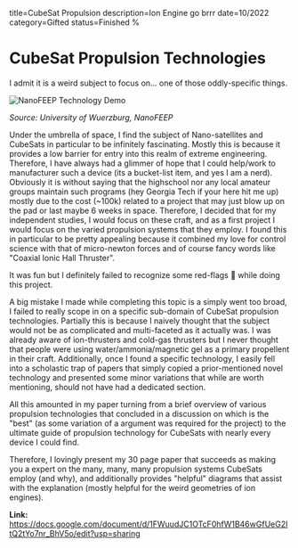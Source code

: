 title=CubeSat Propulsion
description=Ion Engine go brrr
date=10/2022
category=Gifted
status=Finished
%
# CubeSat Propulsion Technologies

I admit it is a weird subject to focus on... one of those oddly-specific things.

![NanoFEEP Technology Demo](https://spacenews.com/wp-content/uploads/2019/08/UWE-4_with-NanoFEEP-thrusters-in-four-corners_879-879x485.jpg)

*Source: University of Wuerzburg, NanoFEEP*

Under the umbrella of space, I find the subject of Nano-satellites and CubeSats in particular to be infinitely fascinating. 
Mostly this is because it provides a low barrier for entry into this realm of extreme engineering. Therefore, I have always had a glimmer of hope that I could help/work to manufacturer such a device (its a bucket-list item, and yes I am a nerd). Obviously it is without saying that the highschool nor any local amateur groups maintain such programs (hey Georgia Tech if your here hit me up) mostly due to the cost (~100k) related to a project that may just blow up on the pad or last maybe 6 weeks in space. Therefore, I decided that for my independent studies, I would focus on these craft, and as a first project I would focus on the varied propulsion systems that they employ. I found this in particular to be pretty appealing because it combined my love for control science with that of micro-newton forces and of course fancy words like "Coaxial Ionic Hall Thruster".

It was fun but I definitely failed to recognize some red-flags 🚩 while doing this project.

A big mistake I made while completing this topic is a simply went too broad, I failed to really scope in on a specific sub-domain of CubeSat propulsion technologies. Partially this is because I naively thought that the subject would not be as complicated and multi-faceted as it actually was. I was already aware of ion-thrusters and cold-gas thrusters but I never thought that people were using water/ammonia/magnetic gel as a primary propellent in their craft. Additionally, once I found a specific technology, I easily fell into a scholastic trap of papers that simply copied a prior-mentioned novel technology and presented some minor variations that while are worth mentioning, should not have had a dedicated section. 

All this amounted in my paper turning from a brief overview of various propulsion technologies that concluded in a discussion on which is the "best" (as some variation of a argument was required for the project) to the ultimate guide of propulsion technology for CubeSats with nearly every device I could find.

Therefore, I lovingly present my 30 page paper that succeeds as making you a expert on the many, many, many propulsion systems CubeSats employ (and why), and additionally provides "helpful" diagrams that assist with the explanation (mostly helpful for the weird geometries of ion engines).

**Link:**
<https://docs.google.com/document/d/1FWuudJC1OTcF0hfW1B46wGfUeG2ItQ2tYo7nr_BhV5o/edit?usp=sharing>